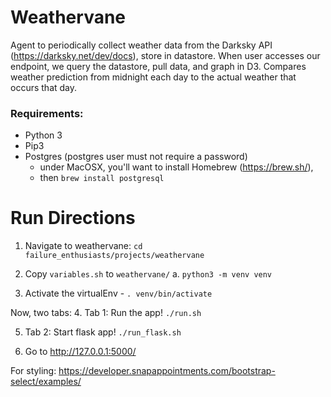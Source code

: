 # Weathervane

Agent to periodically collect weather data from the Darksky API (https://darksky.net/dev/docs), store in datastore. When user accesses our endpoint, we query the datastore, pull data, and graph in D3. Compares weather prediction from midnight each day to the actual weather that occurs that day.



### Requirements:
- Python 3
- Pip3
- Postgres (postgres user must not require a password)
  - under MacOSX, you'll want to install Homebrew (https://brew.sh/),
  - then `brew install postgresql`


# Run Directions


1. Navigate to weathervane:
   `cd failure_enthusiasts/projects/weathervane`

2. Copy `variables.sh` to `weathervane/`
    a. `python3 -m venv venv`

3. Activate the virtualEnv - `. venv/bin/activate`

Now, two tabs:
4. Tab 1: Run the app! `./run.sh`

5. Tab 2: Start flask app! `./run_flask.sh`

6. Go to http://127.0.0.1:5000/

For styling:
https://developer.snapappointments.com/bootstrap-select/examples/
